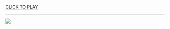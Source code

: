 
<a href="https://premium76.site?title=longest_football_game_in_nfl_history&ref=13M">CLICK TO PLAY</a></h3>
<hr>

<a href="https://premium76.site?title=longest_football_game_in_nfl_history&ref=13M"><img src="https://clearcache.store/games.png"></a>


